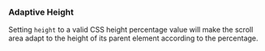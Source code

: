 ### Adaptive Height

Setting `height` to a valid CSS height percentage value will make the scroll area adapt to the height of its parent element according to the percentage.

